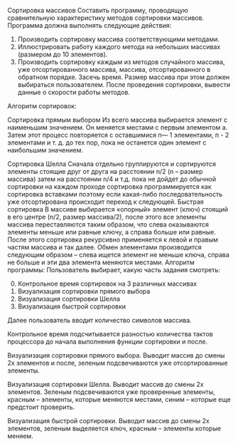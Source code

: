 Сортировка массивов
Составить программу, проводящую сравнительную характеристику методов сортировки массивов.
Программа должна выполнять следующие действия:
1. Производить сортировку массива соответствующими методами.
2. Иллюстрировать работу каждого метода на небольших массивах (размером до 10 элементов).
3. Производить сортировку каждым из методов случайного массива, уже отсортированного массива, массива, отсортированного в обратном порядке. Засечь время. Размер массива при этом должен выбираться пользователем. После проведения сортировки, вывести данные о скорости работы методов.

Алгоритм сортировок:

Сортировка прямым выбором
Из всего массива выбирается элемент с наименьшим значением. Он меняется местами с первым элементом а. Затем этот процесс повторяется с оставшимися п— 1 элементами, п - 2 элементами и т. д. до тех пор, пока не останется один элемент с наибольшим значением.

Сортировка Шелла
Сначала отдельно группируются и сортируются элементы стоящие друг от друга на расстоянии n/2 (n – размер массива) затем на расстоянии n/4 и т.д. пока не дойдет до обычной сортировки на каждом проходе сортировка программируется как сортировка вставками поэтому если какая-либо последовательность уже отсортирована происходит переход к следующей.
Быстрая сортировка
В массиве выбирается «опорный» элемент (ключ) стоящий в его центре (n/2, размер массива/2), после этого все элементы массива переставляются таким образом, что слева оказываются элементы меньше или равные ключу, а справа больше или равные. После этого сортировка рекурсивно применяется к левой и правым частям массива и так далее. 
Обмен элементами производится следующим образом – слева ищется элемент не меньше ключа, справа не больше и эти два элемента меняются местами.
Алгоритм программы:
Пользователь выбирает, какую часть задания смотреть: 

0.	Контрольное время сортировок на 3 различных массивах
1.	Визуализация сортировки прямого выбора
2.	Визуализация сортировки Шелла
3.	Визуализация быстрой сортировки

Далее пользователь вводит количество символов массива. 

Контрольное время подсчитывается разностью количества тактов процессора до начала выполнения функции сортировки и после. 

Визуализация сортировки прямого выбора. Выводит массив до смены 2х элементов и после, зеленым подсвечиваются уже отсортированные элементы. 

Визуализация сортировки Шелла. Выводит массив до смены 2х элементов. Зеленым подсвечиваются уже проверенные элементы, красным – элементы, которые меняются местами, синим – которые еще предстоит проверить.

Визуализация быстрой сортировки. Выводит массив до смены 2х элементов, зеленым выделяется ключ, красным – элементы которые меняем.  
